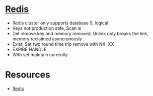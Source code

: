 # [Redis](https://university.redislabs.com)
- Redis cluster only supports database 0, logical
- Keys not production safe, Scan is
- Del remove key and memory removed, Unlink only breaks the link, memory reclaimed asyncronously
- Exist, Set two round time trip remove with NX, XX
- EXPIRE HANDLE
- With set maintain currently

# Resources
- [Redis](https://www.openmymind.net/redis.pdf)
